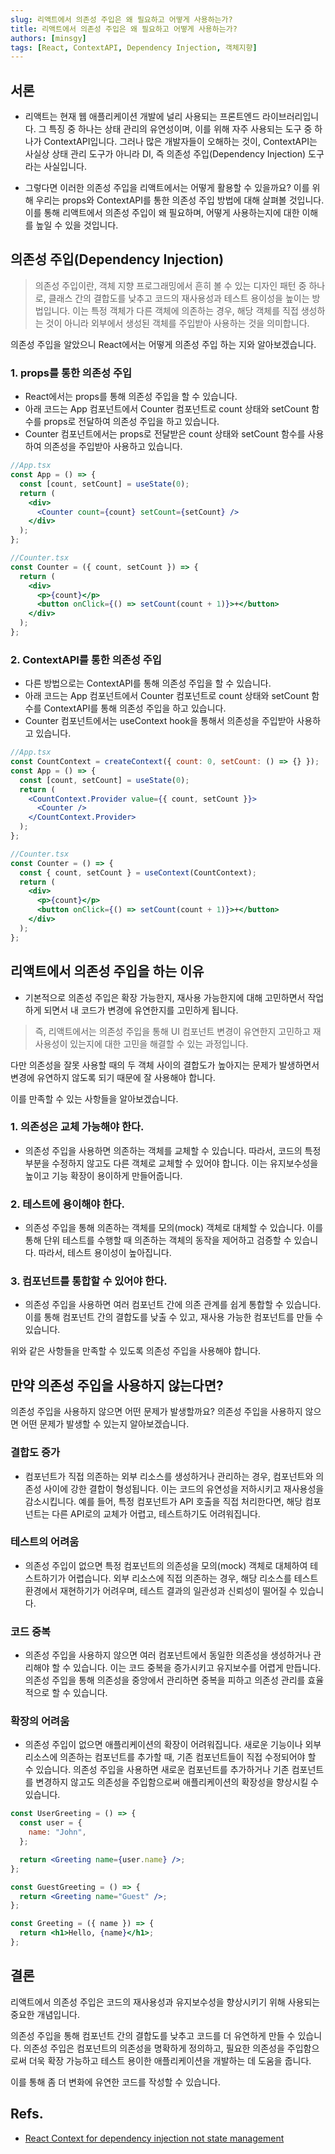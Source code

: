 ```yaml
---
slug: 리액트에서 의존성 주입은 왜 필요하고 어떻게 사용하는가?
title: 리액트에서 의존성 주입은 왜 필요하고 어떻게 사용하는가?
authors: [minsgy]
tags: [React, ContextAPI, Dependency Injection, 객체지향]
---
```


## 서론

- 리액트는 현재 웹 애플리케이션 개발에 널리 사용되는 프론트엔드 라이브러리입니다. 그 특징 중 하나는 상태 관리의 유연성이며, 이를 위해 자주 사용되는 도구 중 하나가 ContextAPI입니다. 그러나 많은 개발자들이 오해하는 것이, ContextAPI는 사실상 상태 관리 도구가 아니라 DI, 즉 의존성 주입(Dependency Injection) 도구라는 사실입니다.

- 그렇다면 이러한 의존성 주입을 리액트에서는 어떻게 활용할 수 있을까요? 이를 위해 우리는 props와 ContextAPI를 통한 의존성 주입 방법에 대해 살펴볼 것입니다. 이를 통해 리액트에서 의존성 주입이 왜 필요하며, 어떻게 사용하는지에 대한 이해를 높일 수 있을 것입니다.

## 의존성 주입(Dependency Injection)

> 의존성 주입이란, 객체 지향 프로그래밍에서 흔히 볼 수 있는 디자인 패턴 중 하나로, 클래스 간의 결합도를 낮추고 코드의 재사용성과 테스트 용이성을 높이는 방법입니다. 이는 특정 객체가 다른 객체에 의존하는 경우, 해당 객체를 직접 생성하는 것이 아니라 외부에서 생성된 객체를 주입받아 사용하는 것을 의미합니다.

의존성 주입을 알았으니 React에서는 어떻게 의존성 주입 하는 지와 알아보겠습니다.

### 1. props를 통한 의존성 주입

- React에서는 props를 통해 의존성 주입을 할 수 있습니다.
- 아래 코드는 App 컴포넌트에서 Counter 컴포넌트로 count 상태와 setCount 함수를 props로 전달하여 의존성 주입을 하고 있습니다.
- Counter 컴포넌트에서는 props로 전달받은 count 상태와 setCount 함수를 사용하여 의존성을 주입받아 사용하고 있습니다.

```jsx
//App.tsx
const App = () => {
  const [count, setCount] = useState(0);
  return (
    <div>
      <Counter count={count} setCount={setCount} />
    </div>
  );
};

//Counter.tsx
const Counter = ({ count, setCount }) => {
  return (
    <div>
      <p>{count}</p>
      <button onClick={() => setCount(count + 1)}>+</button>
    </div>
  );
};
```

### 2. ContextAPI를 통한 의존성 주입

- 다른 방법으로는 ContextAPI를 통해 의존성 주입을 할 수 있습니다.
- 아래 코드는 App 컴포넌트에서 Counter 컴포넌트로 count 상태와 setCount 함수를 ContextAPI를 통해 의존성 주입을 하고 있습니다.
- Counter 컴포넌트에서는 useContext hook을 통해서 의존성을 주입받아 사용하고 있습니다.

```jsx
//App.tsx
const CountContext = createContext({ count: 0, setCount: () => {} });
const App = () => {
  const [count, setCount] = useState(0);
  return (
    <CountContext.Provider value={{ count, setCount }}>
      <Counter />
    </CountContext.Provider>
  );
};

//Counter.tsx
const Counter = () => {
  const { count, setCount } = useContext(CountContext);
  return (
    <div>
      <p>{count}</p>
      <button onClick={() => setCount(count + 1)}>+</button>
    </div>
  );
};
```

## 리액트에서 의존성 주입을 하는 이유

- 기본적으로 의존성 주입은 확장 가능한지, 재사용 가능한지에 대해 고민하면서 작업하게 되면서 내 코드가 변경에 유연한지를 고민하게 됩니다.

> 즉, 리액트에서는 의존성 주입을 통해 UI 컴포넌트 변경이 유연한지 고민하고 재사용성이 있는지에 대한 고민을 해결할 수 있는 과정입니다.

다만 의존성을 잘못 사용할 때의 두 객체 사이의 결합도가 높아지는 문제가 발생하면서 변경에 유연하지 않도록 되기 때문에 잘 사용해야 합니다.

이를 만족할 수 있는 사항들을 알아보겠습니다.

### 1. 의존성은 교체 가능해야 한다.

- 의존성 주입을 사용하면 의존하는 객체를 교체할 수 있습니다. 따라서, 코드의 특정 부분을 수정하지 않고도 다른 객체로 교체할 수 있어야 합니다. 이는 유지보수성을 높이고 기능 확장이 용이하게 만들어줍니다.

### 2. 테스트에 용이해야 한다.

- 의존성 주입을 통해 의존하는 객체를 모의(mock) 객체로 대체할 수 있습니다. 이를 통해 단위 테스트를 수행할 때 의존하는 객체의 동작을 제어하고 검증할 수 있습니다. 따라서, 테스트 용이성이 높아집니다.

### 3. 컴포넌트를 통합할 수 있어야 한다.

- 의존성 주입을 사용하면 여러 컴포넌트 간에 의존 관계를 쉽게 통합할 수 있습니다. 이를 통해 컴포넌트 간의 결합도를 낮출 수 있고, 재사용 가능한 컴포넌트를 만들 수 있습니다.

위와 같은 사항들을 만족할 수 있도록 의존성 주입을 사용해야 합니다.

## 만약 의존성 주입을 사용하지 않는다면?

의존성 주입을 사용하지 않으면 어떤 문제가 발생할까요? 의존성 주입을 사용하지 않으면 어떤 문제가 발생할 수 있는지 알아보겠습니다.

### 결합도 증가

- 컴포넌트가 직접 의존하는 외부 리소스를 생성하거나 관리하는 경우, 컴포넌트와 의존성 사이에 강한 결합이 형성됩니다. 이는 코드의 유연성을 저하시키고 재사용성을 감소시킵니다. 예를 들어, 특정 컴포넌트가 API 호출을 직접 처리한다면, 해당 컴포넌트는 다른 API로의 교체가 어렵고, 테스트하기도 어려워집니다.

### 테스트의 어려움

- 의존성 주입이 없으면 특정 컴포넌트의 의존성을 모의(mock) 객체로 대체하여 테스트하기가 어렵습니다. 외부 리소스에 직접 의존하는 경우, 해당 리소스를 테스트 환경에서 재현하기가 어려우며, 테스트 결과의 일관성과 신뢰성이 떨어질 수 있습니다.

### 코드 중복

- 의존성 주입을 사용하지 않으면 여러 컴포넌트에서 동일한 의존성을 생성하거나 관리해야 할 수 있습니다. 이는 코드 중복을 증가시키고 유지보수를 어렵게 만듭니다. 의존성 주입을 통해 의존성을 중앙에서 관리하면 중복을 피하고 의존성 관리를 효율적으로 할 수 있습니다.

### 확장의 어려움

- 의존성 주입이 없으면 애플리케이션의 확장이 어려워집니다. 새로운 기능이나 외부 리소스에 의존하는 컴포넌트를 추가할 때, 기존 컴포넌트들이 직접 수정되어야 할 수 있습니다. 의존성 주입을 사용하면 새로운 컴포넌트를 추가하거나 기존 컴포넌트를 변경하지 않고도 의존성을 주입함으로써 애플리케이션의 확장성을 향상시킬 수 있습니다.

```jsx
const UserGreeting = () => {
  const user = {
    name: "John",
  };

  return <Greeting name={user.name} />;
};

const GuestGreeting = () => {
  return <Greeting name="Guest" />;
};

const Greeting = ({ name }) => {
  return <h1>Hello, {name}</h1>;
};
```

## 결론

리액트에서 의존성 주입은 코드의 재사용성과 유지보수성을 향상시키기 위해 사용되는 중요한 개념입니다.

의존성 주입을 통해 컴포넌트 간의 결합도를 낮추고 코드를 더 유연하게 만들 수 있습니다. 의존성 주입은 컴포넌트의 의존성을 명확하게 정의하고, 필요한 의존성을 주입함으로써 더욱 확장 가능하고 테스트 용이한 애플리케이션을 개발하는 데 도움을 줍니다.

이를 통해 좀 더 변화에 유연한 코드를 작성할 수 있습니다.

## Refs.

- [React Context for dependency injection not state management](https://blog.testdouble.com/posts/2021-03-19-react-context-for-dependency-injection-not-state/)
